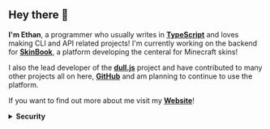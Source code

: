 ## Hey there 👋

**I'm Ethan**, a programmer who usually writes in [**TypeScript**](https://www.typescriptlang.org/) and loves making CLI and API related projects! I'm currently working on the backend for [**SkinBook**](https://github.com/skinbookmc), a platform developing the centeral for Minecraft skins! 

I also the lead developer of the [**dull.js**](https://github.com/dulljs) project and have contributed to many other projects all on here, [**GitHub**](https://github.com/) and am planning to continue to use the platform. 

If you want to find out more about me visit my [**Website**](https://ethandavies.co.uk/)!



<details>
  <summary><strong>Security</strong></summary>

If a security issue arises and you need to contact me, do so at [security@ethandavies.co.uk](mailto:security@ethandavies.co.uk). Also please encrypt your messages using `GPG` using the public key below:

```
-----BEGIN PGP PUBLIC KEY BLOCK-----

mQINBGVlDwoBEADb85WHfNskQ6O4newLLFm5H7SiHwOJNyu6B7IEZ2qrvGiCHgkb
EmXV0f1iQGUyWJEzE6owl2s6Qjn172/uRjB8OMI5kkcRKBwsFXn1hTMntzQBQaUK
Qm2l6uPiKgoz+2kH5F4JXoKLK9muq/pbSH3r7n/TwR3hoqPAMtsyfAHODpvfuNQi
HjllpnVqD/aWXkZ6EgZ99rw/o8nv5WG3Lf00ocZ8PrAOumvO6FJggi9EnWBCL6hV
en+gEp7IuMn4lvbEvB1I4dtTvK3jRMlnsmIBf/ysS2dvBqQEz3GAoJKy0iIM4tSO
mZtYrnnGroHiu2OTxUHjoI1vYlrWhzmsp/xKuW0aqDHblFscP9eFXAdQb62qy0I2
uTUkm801M10g6crGDdGGWrN/svsoA2cBRLbQ3W16tX4TvxFkNVli2jAc6spmCcyN
L2KgBhGHOErC5zQYhA9RlKFpE304/JlC1oa/V2Z4UqW48viDHs++z69HthaVp4Sw
1KaVsNS0b2qIXfpUpGcMekZ1CStM4svMsMXXlPRezqX7Fz/eBkcoUs1NkFZZjg1d
wz2E4a0oW9aJaKUfu9PoDkoO35KQ231SY1fEXImBXdaAtcefJxpuRC0KkAqVaHqs
4fP5K3cYtJAd6sCInAOy1MpriPCcd6qCR4XwTDqATGDkG+SGvQrKl5gJEwARAQAB
tAxFdGhhbiBEYXZpZXOJAlEEEwEIADsWIQTXw4nGN836e3o77TyjLnk5l20tegUC
ZWUPCgIbAwULCQgHAgIiAgYVCgkICwIEFgIDAQIeBwIXgAAKCRCjLnk5l20teoWa
EACwdoub/1rWP0nrl7lZPWsgaxkr8wgjIez5rsaArflO5PQPjAH4LNCtpALEEhgV
Rw5JysujVLR49dXjLN6oGEPvkv0mdPmD9zrRAusZ2tfWWvCwG+uOucTY0tVvHPa2
x4PXynfA+fWr9Xuq0qHMewGDfzzLEf70J0Ic93SPaAzgK5eGK7qMlFT4yaUTW/tV
Qc8BPoC9LmTCBtAyqnyQQxpNscpn+C/N9DTNv9OsOpHU7xt1J0akn9kvO7j5XmoT
sCOLUKf6NY0hzk0OFp+PBcJE4ll7w4dmssnDNRYp8FJhQlHGHUsPQXZLrBKeIziY
aFURRri4xSlj+WzqXCg4xI4QT+tsP3/bYkZ+x3sX89yvFvj7HJzzWq4MJeaqgqjy
C2WsIcnwuG3ZKeE7PxnXKh1T3x5yujYC4QKkw0veAgMlcgtQj8RkLzLp7TQL2/gZ
gKrgu91rkU8p9EVZNGatK16skjfzFJpqZPbjb8lbsDYU6MUWol6AN8GKlFbFjRLk
scHKLFxeADKGEWlXnVnN89Zk/2DKbeFEQPJX7M2zWHJ/PLwCkABmETeU8/FYAjji
a5U/Dgy4N0spyJA4QHSOKNYMiS7f4KYLyX1Dkz74b9m0942KLJjlRLRYlrg1CJTu
vn/HNlDD+wkGnCMNAE9pqnMqi6n+9jZSdGreDpXY2JvyDrkCDQRlZQ8KARAAprxo
esPuZ686GrfjU7xLG6fQrRCi/OaDMpjv4m5XKQe23Fr/hXeZXldnQwg2yiYnbxVK
V8tngWoJl1HAK1H0btrvnZlN0CM7QJgtGspgYclz3Xt78k2jaXSk794nT0pwUVYF
sJ8f7qvrhDMptspaCTXUH2+L22mgo0QCUPQUtov1/BxrZWVFd+AP4+tOdoXpgz4U
rvv0K/2hI9m+uYgDleq1NKx6zbRah56+RvqBJxoKT9w8b9H6ds5NULXj46UCePNW
sY0FFiMyTbL7HuyxysXhMJ1JDodiOuAtbeIWhaULy4S44leUEiZyTo9QSWRAFdg8
LitO7/uM1WKiiqppUF//6SpVGWmVfo/g/oePpAOjPtdoUP3cAD/Vwsr7PkRz+xsf
5Df75+Ix6b9zSngr0z6nH7s5+O2klHas/ZUoQRsX1iGFB7ocbV2+a0vCsd754pyt
dc+8LsQE0F633mdMV0Y0g8sMnxespPSp71IwWCBnGkC8rDmlYtpnbWjlBKz3z4iQ
r/Qs5CxmUdBN4/fPXI6cmgE/HUrbgJQVOgsRCyU9j3BZpvh5C+MxzQE4ZDNQUbem
KKDqud+Whgd5i9k4OSeK1b/g/ynKajuTiqaJDm23Zk0GM7fKcdt2WxjTVNyZminx
LU65z2JdFLV9N+0j+8c6+bk7wpoj8qlJgJGDX4cAEQEAAYkCNgQYAQgAIBYhBNfD
icY3zfp7ejvtPKMueTmXbS16BQJlZQ8KAhsMAAoJEKMueTmXbS16bXkQANL6ybeU
BJIjfye4RHVJflcjK7r5YhlxtrfKzMGLblFu7ds7b5C0DV0n1mQ052Va6TXm5eZn
kVxfD5z001/VVorBFnnAuoQGOE1Qe8dPaNlG6V1BCkEa2Y66Rg6mt/IniNbrEE0Q
jw30EsHcisFlxEWejv7FBd+atJKRo4kYgoHa60D4e7wvbsgWdnLFfm69vgwSh5e/
7Nphe9UKQkL5C3HmFz+mJV8EA+J+Qe5BrKl5EUgHPzSfxC3EqDTQvFYxNXX80Ym/
NI6cTWHlhNYmY3iwBSLiYsI18KrFSLjKYACj6FkGYpDEq8/Pr/eE1+IdU/+T/yeO
nIx4F4qNh/iMsPcjX/A94Hqbz1grdvT7rah1slDjNa3hkmPoyGKuzz5EogHb6axy
gBavllhOmIcFnilIXHcISDW6ciPtZPQ/zgvRyn8IVbuX9yvRsJ2o3elVp5uXcpSB
/ijmx7n2mXI2q9cP7cBGfiKaGX1uY8AdPPungD/FQZ4EPNNmzs74/iBf5Kr0eJ7m
t9VYRg9XUeoNM7YkIBujYwcnR2SJ4SlEPNrdCpgeOHDTpPdbY652BCBc1FJmLBG8
Exnz4Z5MRZHVzLG/3Z4QQnTCo/Toe3vplvHfEUW02sIrJ6YFqbdNVxWxJI8kNL4Q
l+F0OOZr2P0pSHjJmtzD9qcYRlF6w3yKZ3Bn
=r+mz
-----END PGP PUBLIC KEY BLOCK-----
```
</details>
